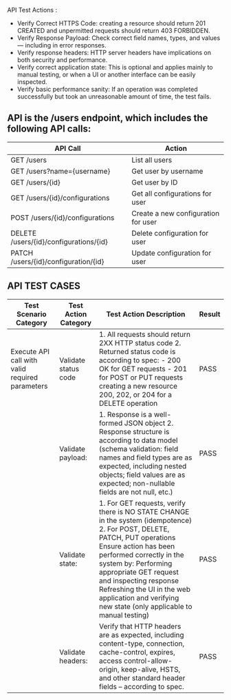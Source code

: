 API Test Actions : 

- Verify Correct HTTPS Code: creating a resource should return 201 CREATED and unpermitted requests should return 403 FORBIDDEN. 
- Verify Response Payload: Check correct field names, types, and values — including in error responses.
- Verify response headers: HTTP server headers have implications on both security and performance.
- Verify correct application state: This is optional and applies mainly to manual testing, or when a UI or another interface can be easily inspected.  
- Verify basic performance sanity: If an operation was completed successfully but took an unreasonable amount of time, the test fails. 
 

## API is the /users endpoint, which includes the following API calls: 
| API Call | 	Action | 
| -------- | ------- |
| GET /users | 	List all users | 
| GET /users?name={username} | 	Get user by username |
| GET /users/{id} |	Get user by ID |
| GET /users/{id}/configurations |	Get all configurations for user | 
| POST /users/{id}/configurations |	Create a new configuration for user |
| DELETE /users/{id}/configurations/{id} |	Delete configuration for user |
| PATCH /users/{id}/configuration/{id}	| Update configuration for user |

## API TEST CASES 

| Test Scenario Category | Test Action Category | Test Action Description | Result | 
| -----------------------| -------------------- | ----------------------- | -------|
| Execute API call with valid required parameters  | Validate status code | 1. All requests should return 2XX HTTP status code 2. Returned status code is according to spec:  - 200 OK for GET requests - 201 for POST or PUT requests creating a new resource 200, 202, or 204 for a DELETE operation  | PASS |
|                | Validate payload:  | 1. Response is a well-formed JSON object 2. Response structure is according to data model (schema validation: field names and field types are as expected, including nested objects; field values are as expected; non-nullable fields are not null, etc.) | PASS  | 
|                | Validate state: | 1. For GET requests, verify there is NO STATE CHANGE in the system (idempotence) 2. For POST, DELETE, PATCH, PUT operations Ensure action has been performed correctly in the system by: Performing appropriate GET request and inspecting response Refreshing the UI in the web application and verifying new state (only applicable to manual testing) | PASS |
|                | Validate headers:  | Verify that HTTP headers are as expected, including content-type, connection, cache-control, expires, access control-allow-origin, keep-alive, HSTS, and other standard header fields – according to spec.  | PASS | 

